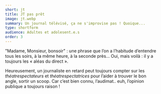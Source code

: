 ```yaml
---
short: jt
title: JT pas prêt
image: jt.webp
summary: Un journal télévisé, ça ne s'improvise pas ! Quoique...
type: shortform
audience: Adultes et adolesent.e.s
order: 3
---
```


"Madame, Monsieur, bonsoir" : une phrase que l’on a l’habitude d’entendre tous les soirs, à la même heure, à la seconde près… Oui, mais voilà :  il y a toujours les « aléas du direct ».

Heureusement, un journaliste en retard peut toujours compter sur les *théatrespectateurs* et *théatrespectatrices* pour l’aider à trouver le bon angle, sortir un scoop. Car c’est bien connu, l’audimat.. euh, l’opinion publique a toujours raison !